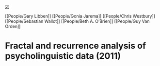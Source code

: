[🇿](zotero://select/library/items/WYZM5VPM)

[[People/Gary Libben]] [[People/Gonia Jarema]] [[People/Chris Westbury]] [[People/Sebastian Wallot]] [[People/Beth A. O’Brien]] [[People/Guy Van Orden]] 
# Fractal and recurrence analysis of psycholinguistic data (2011)

